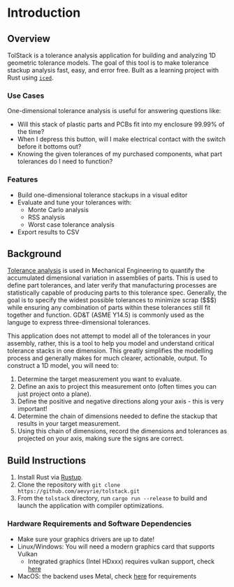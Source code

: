# Introduction

## Overview

TolStack is a tolerance analysis application for building and analyzing 1D geometric tolerance models. The goal of this tool is to make tolerance stackup analysis fast, easy, and error free. Built as a learning project with Rust using [`iced`](https://github.com/hecrj/iced).

### Use Cases

One-dimensional tolerance analysis is useful for answering questions like:
* Will this stack of plastic parts and PCBs fit into my enclosure 99.99% of the time?
* When I depress this button, will I make electrical contact with the switch before it bottoms out?
* Knowing the given tolerances of my purchased components, what part tolerances do I need to function?

### Features

* Build one-dimensional tolerance stackups in a visual editor
* Evaluate and tune your tolerances with:
  * Monte Carlo analysis
  * RSS analysis
  * Worst case tolerance analysis
* Export results to CSV

## Background

[Tolerance analysis](https://en.wikipedia.org/wiki/Tolerance_analysis) is used in Mechanical Engineering to quantify the accumulated dimensional variation in assemblies of parts. This is used to define part tolerances, and later verify that manufacturing processes are statistically capable of producing parts to this tolerance spec. Generally, the goal is to specify the widest possible tolerances to minimize scrap ($$$) while ensuring any combination of parts within these tolerances still fit together and function. GD&T (ASME Y14.5) is commonly used as the languge to express three-dimensional tolerances.

This application does not attempt to model all of the tolerances in your assembly, rather, this is a tool to help you model and understand critical tolerance stacks in one dimension. This greatly simplifies the modelling process and generally makes for much clearer, actionable, output. To construct a 1D model, you will need to:

1. Determine the target measurement you want to evaluate.
2. Define an axis to project this measurement onto (often times you can just project onto a plane).
3. Define the positive and negative directions along your axis - this is very important!
4. Determine the chain of dimensions needed to define the stackup that results in your target measurement.
5. Using this chain of dimensions, record the dimensions and tolerances as projected on your axis, making sure the signs are correct.

## Build Instructions

1. Install Rust via [Rustup](https://www.rust-lang.org/tools/install).
2. Clone the repository with `git clone https://github.com/aevyrie/tolstack.git`
3. From the `tolstack` directory, run `cargo run --release` to build and launch the application with compiler optimizations.

### Hardware Requirements and Software Dependencies

* Make sure your graphics drivers are up to date!
* Linux/Windows: You will need a modern graphics card that supports Vulkan
  * Integrated graphics (Intel HDxxx) requires vulkan support, check [here](https://www.intel.com/content/www/us/en/support/articles/000005524/graphics.html)
* MacOS: the backend uses Metal, check [here](https://en.wikipedia.org/wiki/Metal_(API)#Supported_GPUs) for requirements
